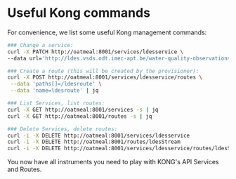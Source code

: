 # Useful Kong commands

For convenience, we list some useful Kong management commands:
```bash
### Change a service:
curl -X PATCH http://oatmeal:8001/services/ldesservice \
--data url='http://ldes.vsds.odt.imec-apt.be/water-quality-observationsby-time?created=2023-07-13T14:00:27.956Z' -s | jq

### Create a route (this will be created by the provisioner):
curl -X POST http://oatmeal:8001/services/ldesservice/routes \
 --data 'paths[]=/ldesroute' \
 --data 'name=ldesroute' | jq

### List Services, list routes:
curl -X GET http://oatmeal:8001/services -s | jq
curl -X GET http://oatmeal:8001/routes -s | jq

### Delete Services, delete routes:
curl -i -X DELETE http://oatmeal:8001/services/ldesservice
curl -i -X DELETE http://oatmeal:8001/routes/ldesStream
curl -i -X DELETE http://oatmeal:8001/services/ldesservice/routes/ldesStream
```

You now have all instruments you need to play with KONG's API Services and Routes.